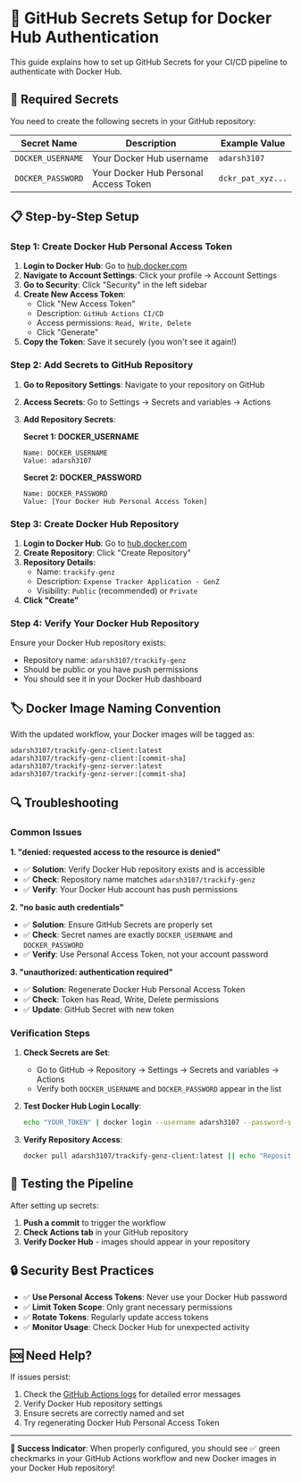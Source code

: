 # 🔐 GitHub Secrets Setup for Docker Hub Authentication

This guide explains how to set up GitHub Secrets for your CI/CD pipeline to authenticate with Docker Hub.

## 🎯 Required Secrets

You need to create the following secrets in your GitHub repository:

| Secret Name | Description | Example Value |
|-------------|-------------|---------------|
| `DOCKER_USERNAME` | Your Docker Hub username | `adarsh3107` |
| `DOCKER_PASSWORD` | Your Docker Hub Personal Access Token | `dckr_pat_xyz...` |

## 📋 Step-by-Step Setup

### Step 1: Create Docker Hub Personal Access Token

1. **Login to Docker Hub**: Go to [hub.docker.com](https://hub.docker.com)
2. **Navigate to Account Settings**: Click your profile → Account Settings
3. **Go to Security**: Click "Security" in the left sidebar
4. **Create New Access Token**:
   - Click "New Access Token"
   - Description: `GitHub Actions CI/CD`
   - Access permissions: `Read, Write, Delete`
   - Click "Generate"
5. **Copy the Token**: Save it securely (you won't see it again!)

### Step 2: Add Secrets to GitHub Repository

1. **Go to Repository Settings**: Navigate to your repository on GitHub
2. **Access Secrets**: Go to Settings → Secrets and variables → Actions
3. **Add Repository Secrets**:

   **Secret 1: DOCKER_USERNAME**
   ```
   Name: DOCKER_USERNAME
   Value: adarsh3107
   ```

   **Secret 2: DOCKER_PASSWORD**
   ```
   Name: DOCKER_PASSWORD
   Value: [Your Docker Hub Personal Access Token]
   ```

### Step 3: Create Docker Hub Repository

1. **Login to Docker Hub**: Go to [hub.docker.com](https://hub.docker.com)
2. **Create Repository**: Click "Create Repository"
3. **Repository Details**:
   - Name: `trackify-genz`
   - Description: `Expense Tracker Application - GenZ`
   - Visibility: `Public` (recommended) or `Private`
4. **Click "Create"**

### Step 4: Verify Your Docker Hub Repository

Ensure your Docker Hub repository exists:
- Repository name: `adarsh3107/trackify-genz`
- Should be public or you have push permissions
- You should see it in your Docker Hub dashboard

## 🏷️ Docker Image Naming Convention

With the updated workflow, your Docker images will be tagged as:

```
adarsh3107/trackify-genz-client:latest
adarsh3107/trackify-genz-client:[commit-sha]
adarsh3107/trackify-genz-server:latest
adarsh3107/trackify-genz-server:[commit-sha]
```

## 🔍 Troubleshooting

### Common Issues

**1. "denied: requested access to the resource is denied"**
- ✅ **Solution**: Verify Docker Hub repository exists and is accessible
- ✅ **Check**: Repository name matches `adarsh3107/trackify-genz`
- ✅ **Verify**: Your Docker Hub account has push permissions

**2. "no basic auth credentials"**
- ✅ **Solution**: Ensure GitHub Secrets are properly set
- ✅ **Check**: Secret names are exactly `DOCKER_USERNAME` and `DOCKER_PASSWORD`
- ✅ **Verify**: Use Personal Access Token, not your account password

**3. "unauthorized: authentication required"**
- ✅ **Solution**: Regenerate Docker Hub Personal Access Token
- ✅ **Check**: Token has Read, Write, Delete permissions
- ✅ **Update**: GitHub Secret with new token

### Verification Steps

1. **Check Secrets are Set**:
   - Go to GitHub → Repository → Settings → Secrets and variables → Actions
   - Verify both `DOCKER_USERNAME` and `DOCKER_PASSWORD` appear in the list

2. **Test Docker Hub Login Locally**:
   ```bash
   echo "YOUR_TOKEN" | docker login --username adarsh3107 --password-stdin
   ```

3. **Verify Repository Access**:
   ```bash
   docker pull adarsh3107/trackify-genz-client:latest || echo "Repository ready for first push"
   ```

## 🚀 Testing the Pipeline

After setting up secrets:

1. **Push a commit** to trigger the workflow
2. **Check Actions tab** in your GitHub repository
3. **Verify Docker Hub** - images should appear in your repository

## 🔒 Security Best Practices

- ✅ **Use Personal Access Tokens**: Never use your Docker Hub password
- ✅ **Limit Token Scope**: Only grant necessary permissions
- ✅ **Rotate Tokens**: Regularly update access tokens
- ✅ **Monitor Usage**: Check Docker Hub for unexpected activity

## 🆘 Need Help?

If issues persist:
1. Check the [GitHub Actions logs](../../actions) for detailed error messages
2. Verify Docker Hub repository settings
3. Ensure secrets are correctly named and set
4. Try regenerating Docker Hub Personal Access Token

---

**🎉 Success Indicator**: When properly configured, you should see ✅ green checkmarks in your GitHub Actions workflow and new Docker images in your Docker Hub repository! 